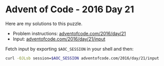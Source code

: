 # Advent of Code - 2016 Day 21
Here are my solutions to this puzzle.

* Problem instructions: [adventofcode.com/2016/day/21](https://adventofcode.com/2016/day/21)
* Input: [adventofcode.com/2016/day/21/input](https://adventofcode.com/2016/day/21/input)

Fetch input by exporting `$AOC_SESSION` in your shell and then:
```bash
curl -OJLsb session=$AOC_SESSION adventofcode.com/2016/day/21/input
```
